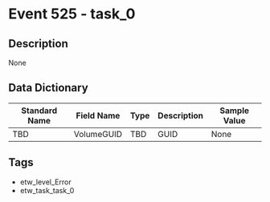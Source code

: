 # Event 525 - task_0

## Description
None

## Data Dictionary
|Standard Name|Field Name|Type|Description|Sample Value|
|---|---|---|---|---|
|TBD|VolumeGUID|TBD|GUID|None|None|

## Tags
* etw_level_Error
* etw_task_task_0